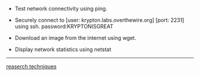 - Test network connectivity using ping.

- Securely connect to [user: krypton.labs.overthewire.org] [port: 2231] using ssh. password:KRYPTONISGREAT

- Download an image from the internet using wget.

- Display network statistics using netstat
------------------------------------------------
[reaserch techniques](https://github.com/ROT101/learn_something/blob/main/skill_development/research.md)
